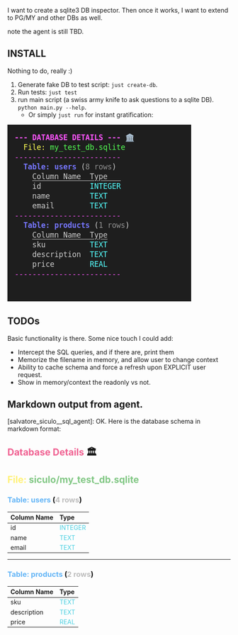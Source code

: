
I want to create a sqlite3 DB inspector. Then once it works, I want to extend to PG/MY and other DBs as well.

note the agent is still TBD.

## INSTALL

Nothing to do, really :)

1. Generate fake DB to test script: `just create-db`.
2. Run tests: `just test`
3. run main script (a swiss army knife to ask questions to a sqlite DB). `python main.py --help`.
    * Or simply `just run` for instant gratification:

![alt text](image-1.png)

## TODOs

Basic functionality is there. Some nice touch I could add:

* Intercept the SQL queries, and if there are, print them
* Memorize the filename in memory, and allow user to change context
* Ability to cache schema and force a refresh upon EXPLICIT user request.
* Show in memory/context the readonly vs not.

## Markdown output from agent.

[salvatore_siculo__sql_agent]: OK. Here is the database schema in markdown format:

## <span style="color:#F06292">**Database Details**</span> 🏛️
**<span style="color:#FFF176">File:</span>** <span style="color:#81C784">siculo/my_test_db.sqlite</span>
---
### <span style="color:#64B5F6">**Table: users**</span> (<span style="color:#BDBDBD">4 rows</span>)
| **Column Name** | **Type** |
|:---|:---|
| id | <span style="color:#4DD0E1">INTEGER</span> |
| name | <span style="color:#4DD0E1">TEXT</span> |
| email | <span style="color:#4DD0E1">TEXT</span> |

---

### <span style="color:#64B5F6">**Table: products**</span> (<span style="color:#BDBDBD">2 rows</span>)
| **Column Name** | **Type** |
|:---|:---|
| sku | <span style="color:#4DD0E1">TEXT</span> |
| description | <span style="color:#4DD0E1">TEXT</span> |
| price | <span style="color:#4DD0E1">REAL</span> |
